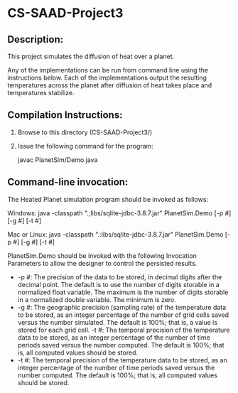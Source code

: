 CS-SAAD-Project3
================

Description: 
------------
This project simulates the diffusion of heat over a planet.

Any of the implementations can be run from command line using the instructions below.
Each of the implementations output the resulting temperatures across the planet after diffusion of heat takes place and temperatures stabilize.


Compilation Instructions:
-------------------------
1. Browse to this directory (CS-SAAD-Project3/)
2. Issue the following command for the program:

	javac PlanetSim/Demo.java

Command-line invocation:
---------------------
The Heated Planet simulation program should be invoked as follows:

Windows: java -classpath ".;libs/sqlite-jdbc-3.8.7.jar" PlanetSim.Demo [-p #] [-g #] [-t #]

Mac or Linux: java -classpath ".:libs/sqlite-jdbc-3.8.7.jar" PlanetSim.Demo [-p #] [-g #] [-t #]

PlanetSim.Demo should be invoked with the following Invocation Parameters to allow the designer to control the persisted results.

* -p #: The precision of the data to be stored, in decimal digits after the decimal point. The default is to use the number of digits storable in a normalized float variable. The maximum is the number of digits storable in a normalized double variable. The minimum is zero.
* -g #: The geographic precision (sampling rate) of the temperature data to be stored, as an integer percentage of the number of grid cells saved versus the number simulated. The default is 100%; that is, a value is stored for each grid cell.        -t #: The temporal precision of the temperature data to be stored, as an integer percentage of the number of time periods saved versus the number computed. The default is 100%; that is, all computed values should be stored.
* -t #: The temporal precision of the temperature data to be stored, as an integer percentage of the number of time periods saved versus the number computed. The default is 100%; that is, all computed values should be stored.
